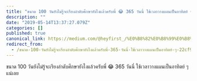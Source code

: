 ```yaml
---
title: "ขนาด 100 วันยังไม่รู้จะเรียงลำดับศึกษายังไงแล้วครับพี่ 😂 365 วันนี่ ใช้เวลาวางแผนเป็นอาทิตย์ ๆ…"
description: ""
date: "2019-05-14T13:37:27.079Z"
categories: []
published: true
canonical_link: https://medium.com/@heyfirst_/%E0%B8%82%E0%B8%99%E0%B8%B2%E0%B8%94-100-%E0%B8%A7%E0%B8%B1%E0%B8%99%E0%B8%A2%E0%B8%B1%E0%B8%87%E0%B9%84%E0%B8%A1%E0%B9%88%E0%B8%A3%E0%B8%B9%E0%B9%89%E0%B8%88%E0%B8%B0%E0%B9%80%E0%B8%A3%E0%B8%B5%E0%B8%A2%E0%B8%87%E0%B8%A5%E0%B8%B3%E0%B8%94%E0%B8%B1%E0%B8%9A%E0%B8%A8%E0%B8%B6%E0%B8%81%E0%B8%A9%E0%B8%B2%E0%B8%A2%E0%B8%B1%E0%B8%87%E0%B9%84%E0%B8%87%E0%B9%81%E0%B8%A5%E0%B9%89%E0%B8%A7%E0%B8%84%E0%B8%A3%E0%B8%B1%E0%B8%9A%E0%B8%9E%E0%B8%B5%E0%B9%88-365-%E0%B8%A7%E0%B8%B1%E0%B8%99%E0%B8%99%E0%B8%B5%E0%B9%88-%E0%B9%83%E0%B8%8A%E0%B9%89%E0%B9%80%E0%B8%A7%E0%B8%A5%E0%B8%B2%E0%B8%A7%E0%B8%B2%E0%B8%87%E0%B9%81%E0%B8%9C%E0%B8%99%E0%B9%80%E0%B8%9B%E0%B9%87%E0%B8%99%E0%B8%AD%E0%B8%B2%E0%B8%97%E0%B8%B4%E0%B8%95%E0%B8%A2%E0%B9%8C-%E0%B9%86-22cf9d2561a5
redirect_from:
  - /ขนาด-100-วันยังไม่รู้จะเรียงลำดับศึกษายังไงแล้วครับพี่-365-วันนี่-ใช้เวลาวางแผนเป็นอาทิตย์-ๆ-22cf9d2561a5
---
```


ขนาด 100 วันยังไม่รู้จะเรียงลำดับศึกษายังไงแล้วครับพี่ 😂 365 วันนี่ ใช้เวลาวางแผนเป็นอาทิตย์ ๆ แน่เลย
